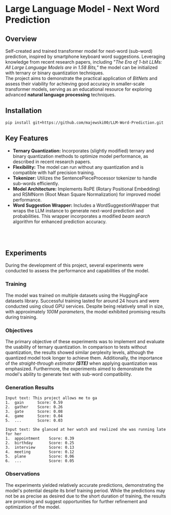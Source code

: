 # Large Language Model - Next Word Prediction
## Overview
Self-created and trained transformer model for next-word (sub-word) prediction, inspired by smartphone keyboard word suggestions. Leveraging knowledge from recent research papers, including *"The Era of 1-bit LLMs: All Large Language Models are in 1.58 Bits,"* the model can be initialized with ternary or binary quantization techniques.  
The project aims to demonstrate the practical application of *BitNets* and assess their viability for achieving good accuracy in smaller-scale transformer models, serving as an educational resource for exploring advanced **natural language processing** techniques.

## Installation
`pip install git+https://github.com/majewski00/LLM-Word-Prediction.git` 
  
## Key Features
* **Ternary Quantization:** Incorporates (slightly modified) ternary and binary quantization methods to optimize model performance, as described in recent research papers.
* **Flexibility:** The model can run without any quantization and is compatible with half precision training.
* **Tokenizer:** Utilizes the SentencePieceProcessor tokenizer to handle sub-words efficiently.
* **Model Architecture:** Implements RoPE (Rotary Positional Embedding) and RSMNorm (Root Mean Square Normalization) for improved model performance.
* **Word Suggestion Wrapper:** Includes a WordSuggestionWrapper that wraps the LLM instance to generate next-word prediction and probabilities. This wrapper incorporates a modified *beam search* algorithm for enhanced prediction accuracy.

<br>
<br> 

## Experiments
During the development of this project, several experiments were conducted to assess the performance and capabilities of the model.
### Training
The model was trained on multiple datasets using the HuggingFace datasets library. Successful training lasted for around 24 hours and were conducted using cloud GPU services. Despite being relatively small in size, with approximately *100M parameters*, the model exhibited promising results during training.  
### Objectives
The primary objective of these experiments was to implement and evaluate the usability of ternary quantization. In comparison to tests without quantization, the results showed similar perplexity levels, although the quantized model took longer to achieve them. Additionally, the importance of the *straight-through estimator* ***(STE)*** when applying quantization was emphasized. Furthermore, the experiments aimed to demonstrate the model's ability to generate text with sub-word compatibility.
### Generation Results
```
Input text: This project allows me to ga 
1.  gain      Score: 0.59
2.  gather    Score: 0.26
3.  gate      Score: 0.08  
4.  game      Score: 0.04  
5.  ...       Score: 0.03
```
```
Input text: She glanced at her watch and realized she was running late for her
1.  appointment    Score: 0.39
2.  birthday       Score: 0.25
3.  interview      Score: 0.13
4.  meeting        Score: 0.12
5.  plane          Score: 0.06
6.  ...            Score: 0.05
```
### Observations
The experiments yielded relatively accurate predictions, demonstrating the model's potential despite its brief training period. While the predictions may not be as precise as desired due to the short duration of training, the results are promising and suggest opportunities for further refinement and optimization of the model.
